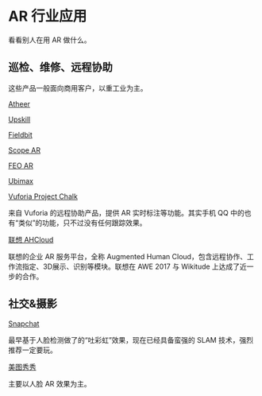 # AR 行业应用

看看别人在用 AR 做什么。

## 巡检、维修、远程协助

这些产品一般面向商用客户，以重工业为主。

[Atheer](http://www.atheerair.com/)

[Upskill](https://upskill.io/)

[Fieldbit](https://www.fieldbit.net/)

[Scope AR](http://www.scopear.com/)

[FEO AR](https://www.feo-ar.com/)

[Ubimax](http://www.ubimax.de/index.php/en/)

[Vuforia Project Chalk](https://developer.vuforia.com/projectchalk)

来自 Vuforia 的远程协助产品，提供 AR 实时标注等功能。其实手机 QQ 中的也有“类似”的功能，只不过没有任何跟踪效果。

[联想 AHCloud](http://www.lenovo-ar.com/ahcloud.html)

联想的企业 AR 服务平台，全称 Augmented Human Cloud，包含远程协作、工作流指定、3D展示、识别等模块。联想在 AWE 2017 与 Wikitude 上达成了近一步的合作。

## 社交&摄影

[Snapchat](https://www.snapchat.com/)

最早基于人脸检测做了的“吐彩虹”效果，现在已经具备蛮强的 SLAM 技术，强烈推荐一定要玩。

[美图秀秀](https://itunes.apple.com/cn/app/%E7%BE%8E%E5%9B%BE%E7%A7%80%E7%A7%80/id416048305?mt=8)

主要以人脸 AR 效果为主。
